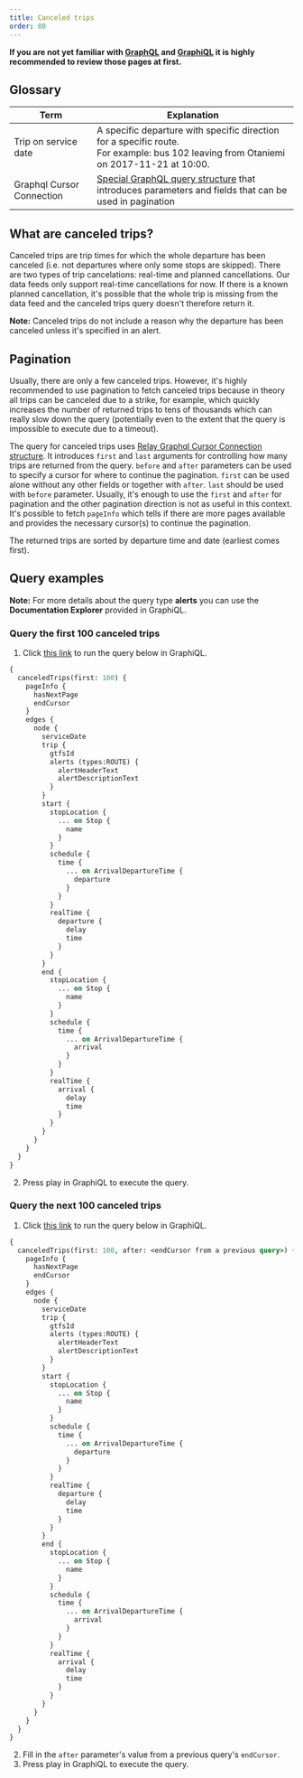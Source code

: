 ```yaml
---
title: Canceled trips
order: 80
---
```


**If you are not yet familiar with [GraphQL](../0-graphql) and [GraphiQL](../1-graphiql) it is highly recommended to review those pages at first.**

## Glossary

| Term                                    | Explanation                             |
|-----------------------------------------|-----------------------------------------|
| Trip on service date                    | A specific departure with specific direction for a specific route.<br/>For example: bus 102 leaving from Otaniemi on 2017-11-21 at 10:00. |
| Graphql Cursor Connection               | [Special GraphQL query structure](https://relay.dev/graphql/connections.htm) that introduces parameters and fields that can be used in pagination |


## What are canceled trips?

Canceled trips are trip times for which the whole departure has been canceled (i.e. not departures where only some stops are skipped). There are two types of trip cancelations: real-time and planned cancellations. Our data feeds only support real-time cancellations for now. If there is a known planned cancellation, it's possible that the whole trip is missing from the data feed and the canceled trips query doesn't therefore return it.

**Note:** Canceled trips do not include a reason why the departure has been canceled unless it's specified in an alert.

## Pagination

Usually, there are only a few canceled trips. However, it's highly recommended to use pagination to fetch canceled trips because in theory all trips can be canceled due to a strike, for example, which quickly increases the number of returned trips to tens of thousands which can really slow down the query (potentially even to the extent that the query is impossible to execute due to a timeout).

The query for canceled trips uses [Relay Graphql Cursor Connection structure](https://relay.dev/graphql/connections.htm). It introduces `first` and `last` arguments for controlling how many trips are returned from the query. `before` and `after` parameters can be used to specify a cursor for where to continue the pagination. `first` can be used alone without any other fields or together with `after`. `last` should be used with `before` parameter. Usually, it's enough to use the `first` and `after` for pagination and the other pagination direction is not as useful in this context. It's possible to fetch `pageInfo` which tells if there are more pages available and provides the necessary cursor(s) to continue the pagination.

The returned trips are sorted by departure time and date (earliest comes first).

## Query examples

**Note:** For more details about the query type **alerts** you can use the **Documentation Explorer** provided in GraphiQL.

### Query the first 100 canceled trips

1. Click [this link](https://api.digitransit.fi/graphiql/hsl?query=%257B%250A%2520%2520canceledTrips%28first%253A%2520100%29%2520%257B%250A%2520%2520%2520%2520pageInfo%2520%257B%250A%2520%2520%2520%2520%2520%2520hasNextPage%250A%2520%2520%2520%2520%2520%2520endCursor%250A%2520%2520%2520%2520%257D%250A%2520%2520%2520%2520edges%2520%257B%250A%2520%2520%2520%2520%2520%2520node%2520%257B%250A%2520%2520%2520%2520%2520%2520%2520%2520serviceDate%250A%2520%2520%2520%2520%2520%2520%2520%2520trip%2520%257B%250A%2520%2520%2520%2520%2520%2520%2520%2520%2520%2520gtfsId%250A%2520%2520%2520%2520%2520%2520%2520%2520%2520%2520alerts%2520%28types%253AROUTE%29%2520%257B%250A%2520%2520%2520%2520%2520%2520%2520%2520%2520%2520%2520%2520alertHeaderText%250A%2520%2520%2520%2520%2520%2520%2520%2520%2520%2520%2520%2520alertDescriptionText%250A%2520%2520%2520%2520%2520%2520%2520%2520%2520%2520%257D%250A%2520%2520%2520%2520%2520%2520%2520%2520%257D%250A%2520%2520%2520%2520%2520%2520%2520%2520start%2520%257B%250A%2520%2520%2520%2520%2520%2520%2520%2520%2520%2520stopLocation%2520%257B%250A%2520%2520%2520%2520%2520%2520%2520%2520%2520%2520%2520%2520...%2520on%2520Stop%2520%257B%250A%2520%2520%2520%2520%2520%2520%2520%2520%2520%2520%2520%2520%2520%2520name%250A%2520%2520%2520%2520%2520%2520%2520%2520%2520%2520%2520%2520%257D%250A%2520%2520%2520%2520%2520%2520%2520%2520%2520%2520%257D%250A%2520%2520%2520%2520%2520%2520%2520%2520%2520%2520schedule%2520%257B%250A%2520%2520%2520%2520%2520%2520%2520%2520%2520%2520%2520%2520time%2520%257B%250A%2520%2520%2520%2520%2520%2520%2520%2520%2520%2520%2520%2520%2520%2520...%2520on%2520ArrivalDepartureTime%2520%257B%250A%2520%2520%2520%2520%2520%2520%2520%2520%2520%2520%2520%2520%2520%2520%2520%2520departure%250A%2520%2520%2520%2520%2520%2520%2520%2520%2520%2520%2520%2520%2520%2520%257D%250A%2520%2520%2520%2520%2520%2520%2520%2520%2520%2520%2520%2520%257D%250A%2520%2520%2520%2520%2520%2520%2520%2520%2520%2520%257D%250A%2520%2520%2520%2520%2520%2520%2520%2520%2520%2520realTime%2520%257B%250A%2520%2520%2520%2520%2520%2520%2520%2520%2520%2520%2520%2520departure%2520%257B%250A%2520%2520%2520%2520%2520%2520%2520%2520%2520%2520%2520%2520%2520%2520delay%250A%2520%2520%2520%2520%2520%2520%2520%2520%2520%2520%2520%2520%2520%2520time%250A%2520%2520%2520%2520%2520%2520%2520%2520%2520%2520%2520%2520%257D%250A%2520%2520%2520%2520%2520%2520%2520%2520%2520%2520%257D%250A%2520%2520%2520%2520%2520%2520%2520%2520%257D%250A%2520%2520%2520%2520%2520%2520%2520%2520end%2520%257B%250A%2520%2520%2520%2520%2520%2520%2520%2520%2520%2520stopLocation%2520%257B%250A%2520%2520%2520%2520%2520%2520%2520%2520%2520%2520%2520%2520...%2520on%2520Stop%2520%257B%250A%2520%2520%2520%2520%2520%2520%2520%2520%2520%2520%2520%2520%2520%2520name%250A%2520%2520%2520%2520%2520%2520%2520%2520%2520%2520%2520%2520%257D%250A%2520%2520%2520%2520%2520%2520%2520%2520%2520%2520%257D%250A%2520%2520%2520%2520%2520%2520%2520%2520%2520%2520schedule%2520%257B%250A%2520%2520%2520%2520%2520%2520%2520%2520%2520%2520%2520%2520time%2520%257B%250A%2520%2520%2520%2520%2520%2520%2520%2520%2520%2520%2520%2520%2520%2520...%2520on%2520ArrivalDepartureTime%2520%257B%250A%2520%2520%2520%2520%2520%2520%2520%2520%2520%2520%2520%2520%2520%2520%2520%2520arrival%250A%2520%2520%2520%2520%2520%2520%2520%2520%2520%2520%2520%2520%2520%2520%257D%250A%2520%2520%2520%2520%2520%2520%2520%2520%2520%2520%2520%2520%257D%250A%2520%2520%2520%2520%2520%2520%2520%2520%2520%2520%257D%250A%2520%2520%2520%2520%2520%2520%2520%2520%2520%2520realTime%2520%257B%250A%2520%2520%2520%2520%2520%2520%2520%2520%2520%2520%2520%2520arrival%2520%257B%250A%2520%2520%2520%2520%2520%2520%2520%2520%2520%2520%2520%2520%2520%2520delay%250A%2520%2520%2520%2520%2520%2520%2520%2520%2520%2520%2520%2520%2520%2520time%250A%2520%2520%2520%2520%2520%2520%2520%2520%2520%2520%2520%2520%257D%250A%2520%2520%2520%2520%2520%2520%2520%2520%2520%2520%257D%250A%2520%2520%2520%2520%2520%2520%2520%2520%257D%250A%2520%2520%2520%2520%2520%2520%257D%250A%2520%2520%2520%2520%257D%250A%2520%2520%257D%250A%257D) to run the query below in GraphiQL.

```graphql
{
  canceledTrips(first: 100) {
    pageInfo {
      hasNextPage
      endCursor
    }
    edges {
      node {
        serviceDate
        trip {
          gtfsId
          alerts (types:ROUTE) {
            alertHeaderText
            alertDescriptionText
          }
        }
        start {
          stopLocation {
            ... on Stop {
              name
            }
          }
          schedule {
            time {
              ... on ArrivalDepartureTime {
                departure
              }
            }
          }
          realTime {
            departure {
              delay
              time
            }
          }
        }
        end {
          stopLocation {
            ... on Stop {
              name
            }
          }
          schedule {
            time {
              ... on ArrivalDepartureTime {
                arrival
              }
            }
          }
          realTime {
            arrival {
              delay
              time
            }
          }
        }
      }
    }
  }
}
```

2. Press play in GraphiQL to execute the query.

### Query the next 100 canceled trips

1. Click [this link](https://api.digitransit.fi/graphiql/hsl?query=%257B%250A%2520%2520canceledTrips%28first%253A%25205%252C%2520after%253A%2520%2522c2ltcGxlLWN1cnNvcjQ%253D%2522%29%2520%257B%250A%2520%2520%2520%2520pageInfo%2520%257B%250A%2520%2520%2520%2520%2520%2520hasNextPage%250A%2520%2520%2520%2520%2520%2520endCursor%250A%2520%2520%2520%2520%257D%250A%2520%2520%2520%2520edges%2520%257B%250A%2520%2520%2520%2520%2520%2520node%2520%257B%250A%2520%2520%2520%2520%2520%2520%2520%2520serviceDate%250A%2520%2520%2520%2520%2520%2520%2520%2520trip%2520%257B%250A%2520%2520%2520%2520%2520%2520%2520%2520%2520%2520gtfsId%250A%2520%2520%2520%2520%2520%2520%2520%2520%2520%2520alerts%2520%28types%253AROUTE%29%2520%257B%250A%2520%2520%2520%2520%2520%2520%2520%2520%2520%2520%2520%2520alertHeaderText%250A%2520%2520%2520%2520%2520%2520%2520%2520%2520%2520%2520%2520alertDescriptionText%250A%2520%2520%2520%2520%2520%2520%2520%2520%2520%2520%257D%250A%2520%2520%2520%2520%2520%2520%2520%2520%257D%250A%2520%2520%2520%2520%2520%2520%2520%2520start%2520%257B%250A%2520%2520%2520%2520%2520%2520%2520%2520%2520%2520stopLocation%2520%257B%250A%2520%2520%2520%2520%2520%2520%2520%2520%2520%2520%2520%2520...%2520on%2520Stop%2520%257B%250A%2520%2520%2520%2520%2520%2520%2520%2520%2520%2520%2520%2520%2520%2520name%250A%2520%2520%2520%2520%2520%2520%2520%2520%2520%2520%2520%2520%257D%250A%2520%2520%2520%2520%2520%2520%2520%2520%2520%2520%257D%250A%2520%2520%2520%2520%2520%2520%2520%2520%2520%2520schedule%2520%257B%250A%2520%2520%2520%2520%2520%2520%2520%2520%2520%2520%2520%2520time%2520%257B%250A%2520%2520%2520%2520%2520%2520%2520%2520%2520%2520%2520%2520%2520%2520...%2520on%2520ArrivalDepartureTime%2520%257B%250A%2520%2520%2520%2520%2520%2520%2520%2520%2520%2520%2520%2520%2520%2520%2520%2520departure%250A%2520%2520%2520%2520%2520%2520%2520%2520%2520%2520%2520%2520%2520%2520%257D%250A%2520%2520%2520%2520%2520%2520%2520%2520%2520%2520%2520%2520%257D%250A%2520%2520%2520%2520%2520%2520%2520%2520%2520%2520%257D%250A%2520%2520%2520%2520%2520%2520%2520%2520%2520%2520realTime%2520%257B%250A%2520%2520%2520%2520%2520%2520%2520%2520%2520%2520%2520%2520departure%2520%257B%250A%2520%2520%2520%2520%2520%2520%2520%2520%2520%2520%2520%2520%2520%2520delay%250A%2520%2520%2520%2520%2520%2520%2520%2520%2520%2520%2520%2520%2520%2520time%250A%2520%2520%2520%2520%2520%2520%2520%2520%2520%2520%2520%2520%257D%250A%2520%2520%2520%2520%2520%2520%2520%2520%2520%2520%257D%250A%2520%2520%2520%2520%2520%2520%2520%2520%257D%250A%2520%2520%2520%2520%2520%2520%2520%2520end%2520%257B%250A%2520%2520%2520%2520%2520%2520%2520%2520%2520%2520stopLocation%2520%257B%250A%2520%2520%2520%2520%2520%2520%2520%2520%2520%2520%2520%2520...%2520on%2520Stop%2520%257B%250A%2520%2520%2520%2520%2520%2520%2520%2520%2520%2520%2520%2520%2520%2520name%250A%2520%2520%2520%2520%2520%2520%2520%2520%2520%2520%2520%2520%257D%250A%2520%2520%2520%2520%2520%2520%2520%2520%2520%2520%257D%250A%2520%2520%2520%2520%2520%2520%2520%2520%2520%2520schedule%2520%257B%250A%2520%2520%2520%2520%2520%2520%2520%2520%2520%2520%2520%2520time%2520%257B%250A%2520%2520%2520%2520%2520%2520%2520%2520%2520%2520%2520%2520%2520%2520...%2520on%2520ArrivalDepartureTime%2520%257B%250A%2520%2520%2520%2520%2520%2520%2520%2520%2520%2520%2520%2520%2520%2520%2520%2520arrival%250A%2520%2520%2520%2520%2520%2520%2520%2520%2520%2520%2520%2520%2520%2520%257D%250A%2520%2520%2520%2520%2520%2520%2520%2520%2520%2520%2520%2520%257D%250A%2520%2520%2520%2520%2520%2520%2520%2520%2520%2520%257D%250A%2520%2520%2520%2520%2520%2520%2520%2520%2520%2520realTime%2520%257B%250A%2520%2520%2520%2520%2520%2520%2520%2520%2520%2520%2520%2520arrival%2520%257B%250A%2520%2520%2520%2520%2520%2520%2520%2520%2520%2520%2520%2520%2520%2520delay%250A%2520%2520%2520%2520%2520%2520%2520%2520%2520%2520%2520%2520%2520%2520time%250A%2520%2520%2520%2520%2520%2520%2520%2520%2520%2520%2520%2520%257D%250A%2520%2520%2520%2520%2520%2520%2520%2520%2520%2520%257D%250A%2520%2520%2520%2520%2520%2520%2520%2520%257D%250A%2520%2520%2520%2520%2520%2520%257D%250A%2520%2520%2520%2520%257D%250A%2520%2520%257D%250A%257D) to run the query below in GraphiQL.

```graphql
{
  canceledTrips(first: 100, after: <endCursor from a previous query>) {
    pageInfo {
      hasNextPage
      endCursor
    }
    edges {
      node {
        serviceDate
        trip {
          gtfsId
          alerts (types:ROUTE) {
            alertHeaderText
            alertDescriptionText
          }
        }
        start {
          stopLocation {
            ... on Stop {
              name
            }
          }
          schedule {
            time {
              ... on ArrivalDepartureTime {
                departure
              }
            }
          }
          realTime {
            departure {
              delay
              time
            }
          }
        }
        end {
          stopLocation {
            ... on Stop {
              name
            }
          }
          schedule {
            time {
              ... on ArrivalDepartureTime {
                arrival
              }
            }
          }
          realTime {
            arrival {
              delay
              time
            }
          }
        }
      }
    }
  }
}
```

2. Fill in the `after` parameter's value from a previous query's `endCursor`.
3. Press play in GraphiQL to execute the query.
